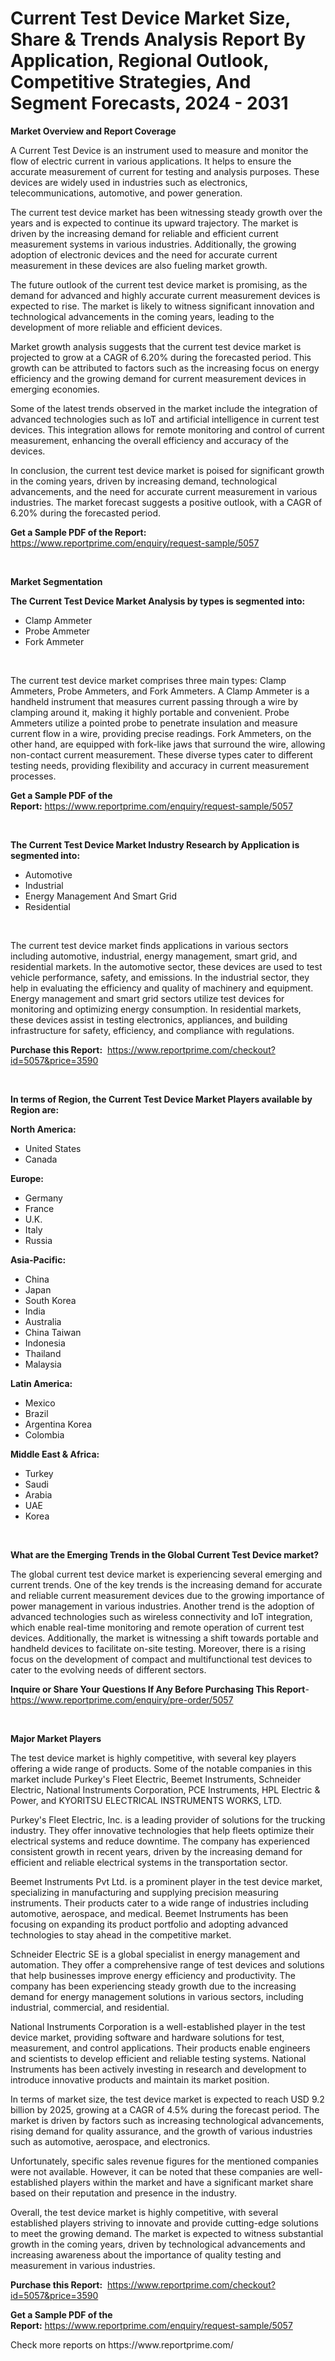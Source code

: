 <p><h1>Current Test Device Market Size, Share & Trends Analysis Report By Application, Regional Outlook, Competitive Strategies, And Segment Forecasts, 2024 - 2031</h1></p><p><strong>Market Overview and Report Coverage</strong></p>
<p><p>A Current Test Device is an instrument used to measure and monitor the flow of electric current in various applications. It helps to ensure the accurate measurement of current for testing and analysis purposes. These devices are widely used in industries such as electronics, telecommunications, automotive, and power generation.</p><p>The current test device market has been witnessing steady growth over the years and is expected to continue its upward trajectory. The market is driven by the increasing demand for reliable and efficient current measurement systems in various industries. Additionally, the growing adoption of electronic devices and the need for accurate current measurement in these devices are also fueling market growth.</p><p>The future outlook of the current test device market is promising, as the demand for advanced and highly accurate current measurement devices is expected to rise. The market is likely to witness significant innovation and technological advancements in the coming years, leading to the development of more reliable and efficient devices.</p><p>Market growth analysis suggests that the current test device market is projected to grow at a CAGR of 6.20% during the forecasted period. This growth can be attributed to factors such as the increasing focus on energy efficiency and the growing demand for current measurement devices in emerging economies.</p><p>Some of the latest trends observed in the market include the integration of advanced technologies such as IoT and artificial intelligence in current test devices. This integration allows for remote monitoring and control of current measurement, enhancing the overall efficiency and accuracy of the devices.</p><p>In conclusion, the current test device market is poised for significant growth in the coming years, driven by increasing demand, technological advancements, and the need for accurate current measurement in various industries. The market forecast suggests a positive outlook, with a CAGR of 6.20% during the forecasted period.</p></p>
<p><strong>Get a Sample PDF of the Report:</strong> <a href="https://www.reportprime.com/enquiry/request-sample/5057">https://www.reportprime.com/enquiry/request-sample/5057</a></p>
<p>&nbsp;</p>
<p><strong>Market Segmentation</strong></p>
<p><strong>The Current Test Device Market Analysis by types is segmented into:</strong></p>
<p><ul><li>Clamp Ammeter</li><li>Probe Ammeter</li><li>Fork Ammeter</li></ul></p>
<p>&nbsp;</p>
<p><p>The current test device market comprises three main types: Clamp Ammeters, Probe Ammeters, and Fork Ammeters. A Clamp Ammeter is a handheld instrument that measures current passing through a wire by clamping around it, making it highly portable and convenient. Probe Ammeters utilize a pointed probe to penetrate insulation and measure current flow in a wire, providing precise readings. Fork Ammeters, on the other hand, are equipped with fork-like jaws that surround the wire, allowing non-contact current measurement. These diverse types cater to different testing needs, providing flexibility and accuracy in current measurement processes.</p></p>
<p><strong>Get a Sample PDF of the Report:</strong>&nbsp;<a href="https://www.reportprime.com/enquiry/request-sample/5057">https://www.reportprime.com/enquiry/request-sample/5057</a></p>
<p>&nbsp;</p>
<p><strong>The Current Test Device Market Industry Research by Application is segmented into:</strong></p>
<p><ul><li>Automotive</li><li>Industrial</li><li>Energy Management And Smart Grid</li><li>Residential</li></ul></p>
<p>&nbsp;</p>
<p><p>The current test device market finds applications in various sectors including automotive, industrial, energy management, smart grid, and residential markets. In the automotive sector, these devices are used to test vehicle performance, safety, and emissions. In the industrial sector, they help in evaluating the efficiency and quality of machinery and equipment. Energy management and smart grid sectors utilize test devices for monitoring and optimizing energy consumption. In residential markets, these devices assist in testing electronics, appliances, and building infrastructure for safety, efficiency, and compliance with regulations.</p></p>
<p><strong>Purchase this Report:</strong>&nbsp; <a href="https://www.reportprime.com/checkout?id=5057&price=3590">https://www.reportprime.com/checkout?id=5057&price=3590</a></p>
<p>&nbsp;</p>
<p><strong>In terms of Region, the Current Test Device Market Players available by Region are:</strong></p>
<p>
    <p> <strong> North America: </strong>
        <ul>
            <li>United States</li>
            <li>Canada</li>
        </ul>
        </p> 
    <p> <strong> Europe: </strong>
        <ul>
            <li>Germany</li>
            <li>France</li>
            <li>U.K.</li>
            <li>Italy</li>
            <li>Russia</li>
        </ul>
        </p> 
    <p> <strong> Asia-Pacific: </strong>
        <ul>
            <li>China</li>
            <li>Japan</li>
            <li>South Korea</li>
            <li>India</li>
            <li>Australia</li>
            <li>China Taiwan</li>
            <li>Indonesia</li>
            <li>Thailand</li>
            <li>Malaysia</li>
        </ul>
        </p> 
    <p> <strong> Latin America: </strong>
        <ul>
            <li>Mexico</li>
            <li>Brazil</li>
            <li>Argentina Korea</li>
            <li>Colombia</li>
        </ul>
        </p> 
    <p> <strong> Middle East & Africa: </strong>
        <ul>
            <li>Turkey</li>
            <li>Saudi</li>
            <li>Arabia</li>
            <li>UAE</li>
            <li>Korea</li>
        </ul>
    </p>
    </p>
<p>&nbsp;</p>
<p><strong>What are the Emerging Trends in the Global Current Test Device market?</strong></p>
<p><p>The global current test device market is experiencing several emerging and current trends. One of the key trends is the increasing demand for accurate and reliable current measurement devices due to the growing importance of power management in various industries. Another trend is the adoption of advanced technologies such as wireless connectivity and IoT integration, which enable real-time monitoring and remote operation of current test devices. Additionally, the market is witnessing a shift towards portable and handheld devices to facilitate on-site testing. Moreover, there is a rising focus on the development of compact and multifunctional test devices to cater to the evolving needs of different sectors.</p></p>
<p><strong>Inquire or Share Your Questions If Any Before Purchasing This Report</strong>- <a href="https://www.reportprime.com/enquiry/pre-order/5057">https://www.reportprime.com/enquiry/pre-order/5057</a></p>
<p>&nbsp;</p>
<p><strong>Major Market Players</strong></p>
<p><p>The test device market is highly competitive, with several key players offering a wide range of products. Some of the notable companies in this market include Purkey's Fleet Electric, Beemet Instruments, Schneider Electric, National Instruments Corporation, PCE Instruments, HPL Electric & Power, and KYORITSU ELECTRICAL INSTRUMENTS WORKS, LTD.</p><p>Purkey's Fleet Electric, Inc. is a leading provider of solutions for the trucking industry. They offer innovative technologies that help fleets optimize their electrical systems and reduce downtime. The company has experienced consistent growth in recent years, driven by the increasing demand for efficient and reliable electrical systems in the transportation sector.</p><p>Beemet Instruments Pvt Ltd. is a prominent player in the test device market, specializing in manufacturing and supplying precision measuring instruments. Their products cater to a wide range of industries including automotive, aerospace, and medical. Beemet Instruments has been focusing on expanding its product portfolio and adopting advanced technologies to stay ahead in the competitive market.</p><p>Schneider Electric SE is a global specialist in energy management and automation. They offer a comprehensive range of test devices and solutions that help businesses improve energy efficiency and productivity. The company has been experiencing steady growth due to the increasing demand for energy management solutions in various sectors, including industrial, commercial, and residential.</p><p>National Instruments Corporation is a well-established player in the test device market, providing software and hardware solutions for test, measurement, and control applications. Their products enable engineers and scientists to develop efficient and reliable testing systems. National Instruments has been actively investing in research and development to introduce innovative products and maintain its market position.</p><p>In terms of market size, the test device market is expected to reach USD 9.2 billion by 2025, growing at a CAGR of 4.5% during the forecast period. The market is driven by factors such as increasing technological advancements, rising demand for quality assurance, and the growth of various industries such as automotive, aerospace, and electronics.</p><p>Unfortunately, specific sales revenue figures for the mentioned companies were not available. However, it can be noted that these companies are well-established players within the market and have a significant market share based on their reputation and presence in the industry.</p><p>Overall, the test device market is highly competitive, with several established players striving to innovate and provide cutting-edge solutions to meet the growing demand. The market is expected to witness substantial growth in the coming years, driven by technological advancements and increasing awareness about the importance of quality testing and measurement in various industries.</p></p>
<p><strong>Purchase this Report:</strong>&nbsp;&nbsp;<a href="https://www.reportprime.com/checkout?id=5057&price=3590">https://www.reportprime.com/checkout?id=5057&price=3590</a></p>
<p></p>
<p><strong>Get a Sample PDF of the Report:</strong>&nbsp;<a href="https://www.reportprime.com/enquiry/request-sample/5057">https://www.reportprime.com/enquiry/request-sample/5057</a></p>
<p>Check more reports on https://www.reportprime.com/</p>